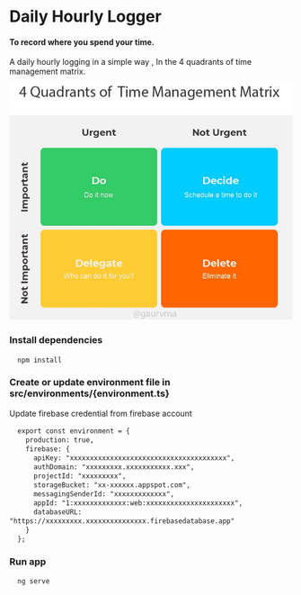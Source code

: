 # Daily Hourly Logger
#### To record where you spend your time.
A daily hourly logging in a simple way , In the 4 quadrants of time management matrix.

![timemanagementmatrix](timemanagementmatrix.jpg)

### Install dependencies
```
  npm install
```

### Create or update environment file in src/environments/{environment.ts}
Update firebase credential from firebase account
```
  export const environment = {
    production: true,
    firebase: {
      apiKey: "xxxxxxxxxxxxxxxxxxxxxxxxxxxxxxxxxxxxxxx",
      authDomain: "xxxxxxxxx.xxxxxxxxxxx.xxx",
      projectId: "xxxxxxxxx",
      storageBucket: "xx-xxxxxx.appspot.com",
      messagingSenderId: "xxxxxxxxxxxxx",
      appId: "1:xxxxxxxxxxxxx:web:xxxxxxxxxxxxxxxxxxxxxx",
      databaseURL: "https://xxxxxxxxx.xxxxxxxxxxxxxxx.firebasedatabase.app"
    }
  };
```


### Run app
```
  ng serve
```
